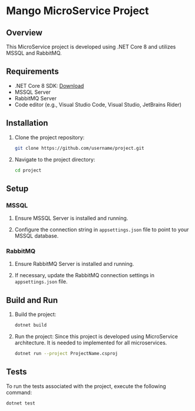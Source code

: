# Mango MicroService Project

## Overview

This MicroService project is developed using .NET Core 8 and utilizes MSSQL and RabbitMQ.

## Requirements

- .NET Core 8 SDK: [Download](https://dotnet.microsoft.com/download/dotnet-core/8)
- MSSQL Server
- RabbitMQ Server
- Code editor (e.g., Visual Studio Code, Visual Studio, JetBrains Rider)

## Installation

1. Clone the project repository:

    ```bash
    git clone https://github.com/username/project.git
    ```

2. Navigate to the project directory:

    ```bash
    cd project
    ```

## Setup

### MSSQL

1. Ensure MSSQL Server is installed and running.

2. Configure the connection string in `appsettings.json` file to point to your MSSQL database.

### RabbitMQ

1. Ensure RabbitMQ Server is installed and running.

2. If necessary, update the RabbitMQ connection settings in `appsettings.json` file.

## Build and Run

1. Build the project:

    ```bash
    dotnet build
    ```

2. Run the project:
Since this project is developed using MicroService architecture. It is needed to implemented for all microservices.

    ```bash
    dotnet run --project ProjectName.csproj
    ```

## Tests

To run the tests associated with the project, execute the following command:

```bash
dotnet test
